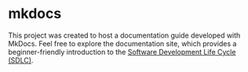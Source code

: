 # mkdocs
This project was created to host a documentation guide developed with MkDocs. Feel free to explore the documentation site, which provides a beginner-friendly introduction to the [Software Development Life Cycle (SDLC)](https://nancywrites.github.io/Getting-started-with-SDLC/).

